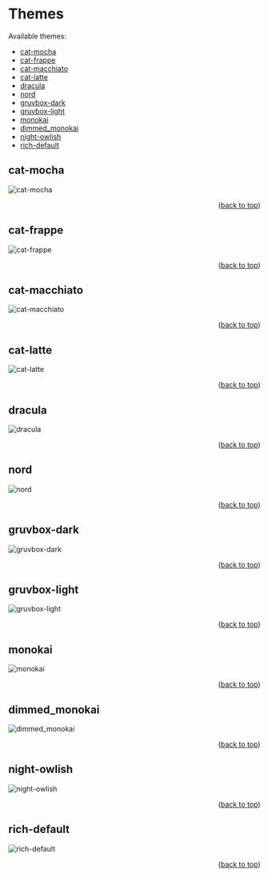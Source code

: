 <div id="top"></div>

# Themes

 Available themes:
- [cat-mocha](#cat-mocha)
- [cat-frappe](#cat-frappe)
- [cat-macchiato](#cat-macchiato)
- [cat-latte](#cat-latte)
- [dracula](#dracula)
- [nord](#nord)
- [gruvbox-dark](#gruvbox-dark)
- [gruvbox-light](#gruvbox-light)
- [monokai](#monokai)
- [dimmed_monokai](#dimmedmonokai)
- [night-owlish](#night-owlish)
- [rich-default](#rich-default)


## cat-mocha
![cat-mocha](../assets/themes/cat-mocha.svg)
<p align="right">(<a href="#top">back to top</a>)</p>

## cat-frappe
![cat-frappe](../assets/themes/cat-frappe.svg)
<p align="right">(<a href="#top">back to top</a>)</p>

## cat-macchiato
![cat-macchiato](../assets/themes/cat-macchiato.svg)
<p align="right">(<a href="#top">back to top</a>)</p>

## cat-latte
![cat-latte](../assets/themes/cat-latte.svg)
<p align="right">(<a href="#top">back to top</a>)</p>

## dracula
![dracula](../assets/themes/dracula.svg)
<p align="right">(<a href="#top">back to top</a>)</p>

## nord
![nord](../assets/themes/nord.svg)
<p align="right">(<a href="#top">back to top</a>)</p>

## gruvbox-dark
![gruvbox-dark](../assets/themes/gruvbox-dark.svg)
<p align="right">(<a href="#top">back to top</a>)</p>

## gruvbox-light
![gruvbox-light](../assets/themes/gruvbox-light.svg)
<p align="right">(<a href="#top">back to top</a>)</p>

## monokai
![monokai](../assets/themes/monokai.svg)
<p align="right">(<a href="#top">back to top</a>)</p>

## dimmed_monokai
![dimmed_monokai](../assets/themes/dimmed_monokai.svg)
<p align="right">(<a href="#top">back to top</a>)</p>

## night-owlish
![night-owlish](../assets/themes/night-owlish.svg)
<p align="right">(<a href="#top">back to top</a>)</p>

## rich-default
![rich-default](../assets/themes/rich-default.svg)
<p align="right">(<a href="#top">back to top</a>)</p>
